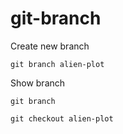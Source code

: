 # git-branch

Create new branch

```
git branch alien-plot
```

Show branch

```
git branch
```

```
git checkout alien-plot
```
